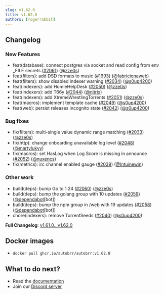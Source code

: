 ```yaml
---
slug: v1.62.0
title: v1.62.0
authors: [rogerrabbit]
---
```

## Changelog

### New Features

* feat(database): connect postgres via socket and read config from env \_FILE secrets ([#2061](https://github.com/autobrr/autobrr/pull/2061)) ([@zze0s](https://github.com/zze0s))
* feat(filters): add DSD formats to music ([#1993](https://github.com/autobrr/autobrr/pull/1993)) ([@fabricionaweb](https://github.com/fabricionaweb))
* feat(filters): show disabled indexer warning ([#2034](https://github.com/autobrr/autobrr/pull/2034)) ([@s0up4200](https://github.com/s0up4200))
* feat(indexers): add HomieHelpDesk ([#2050](https://github.com/autobrr/autobrr/pull/2050)) ([@zze0s](https://github.com/zze0s))
* feat(indexers): add T66y ([#2044](https://github.com/autobrr/autobrr/pull/2044)) ([@nitrix](https://github.com/nitrix))
* feat(indexers): add XtremeWrestlingTorrents ([#2051](https://github.com/autobrr/autobrr/pull/2051)) ([@zze0s](https://github.com/zze0s))
* feat(macros): implement template cache ([#2049](https://github.com/autobrr/autobrr/pull/2049)) ([@s0up4200](https://github.com/s0up4200))
* feat(web): persist releases incognito state ([#2042](https://github.com/autobrr/autobrr/pull/2042)) ([@s0up4200](https://github.com/s0up4200))

### Bug fixes

* fix(filters): multi-single value dynamic range matching ([#2033](https://github.com/autobrr/autobrr/pull/2033)) ([@zze0s](https://github.com/zze0s))
* fix(http): change onboarding unavailable log level ([#2048](https://github.com/autobrr/autobrr/pull/2048)) ([@martylukyy](https://github.com/martylukyy))
* fix(macros): set HasLog when Log Score is missing in announce ([#2052](https://github.com/autobrr/autobrr/pull/2052)) ([@nuxencs](https://github.com/nuxencs))
* fix(metrics): irc channel enabled gauge ([#2039](https://github.com/autobrr/autobrr/pull/2039)) ([@Intuinewin](https://github.com/Intuinewin))

### Other work

* build(deps): bump Go to 1.24 ([#2060](https://github.com/autobrr/autobrr/pull/2060)) ([@zze0s](https://github.com/zze0s))
* build(deps): bump the golang group with 10 updates ([#2059](https://github.com/autobrr/autobrr/pull/2059)) ([@dependabot](https://github.com/dependabot)[bot])
* build(deps): bump the npm group in /web with 19 updates ([#2058](https://github.com/autobrr/autobrr/pull/2058)) ([@dependabot](https://github.com/dependabot)[bot])
* chore(indexers): remove TorrentSeeds ([#2040](https://github.com/autobrr/autobrr/pull/2040)) ([@s0up4200](https://github.com/s0up4200))

**Full Changelog**: [v1.61.0...v1.62.0](https://github.com/autobrr/autobrr/compare/v1.61.0...v1.62.0)

## Docker images

* `docker pull ghcr.io/autobrr/autobrr:v1.62.0`

## What to do next?

* Read the [documentation](https://autobrr.com)
* Join our [Discord server](https://discord.gg/8s5d8pFhba)
